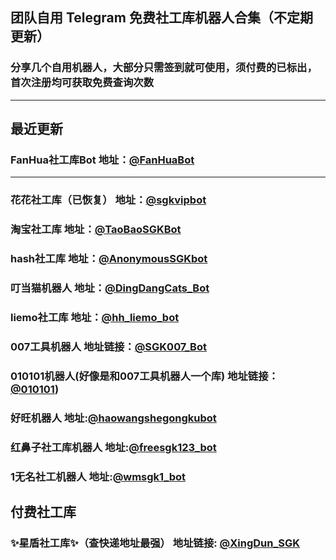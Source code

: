 ## 团队自用 Telegram 免费社工库机器人合集（不定期更新）
### 分享几个自用机器人，大部分只需签到就可使用，须付费的已标出，首次注册均可获取免费查询次数

---

## 最近更新
### FanHua社工库Bot 地址：[@FanHuaBot](https://t.me/FanHuaSGK_bot?start=FanHua_FJQFNFAI)

---

### 花花社工库（已恢复） 地址：[@sgkvipbot](https://t.me/sgkvipbot?start=vip_1314341)

### 淘宝社工库  地址：[@TaoBaoSGKBot](https://t.me/TaoBaoSGKBot?start=zvZ5eD)

### hash社工库  地址：[@AnonymousSGKbot](https://t.me/AnonymousSGKbot?start=5985322431)

### 叮当猫机器人  地址：[@DingDangCats_Bot](https://t.me/DingDangCats_Bot?start=569913b7c6b5b835)

### liemo社工库  地址：[@hh_liemo_bot](https://t.me/hh_liemo_bot?start=5985322431)

### 007工具机器人  地址链接：[@SGK007_Bot](https://t.me/sgk007_bot?start=NTk4NTMyMjQzMQ)

### 010101机器人(好像是和007工具机器人一个库)  地址链接：[@010101](https://t.me/cd01bot?start=NTk4NTMyMjQzMQ))

### 好旺机器人  地址:[@haowangshegongkubot](https://t.me/haowangshegongkubot?start=EE9M4SY8OUSXO9QTMJPGQ)

### 红鼻子社工库机器人  地址:[@freesgk123_bot](https://t.me/freesgk123_bot?start=JG1UBPJC)

### 1无名社工机器人  地址:[@wmsgk1_bot](https://t.me/wmsgk1_bot?start=5985322431)


## 付费社工库

### ✨星盾社工库✨（查快递地址最强）    地址链接: [@XingDun_SGK](https://t.me/XingDun6Bot?start=cXKOUV4)



